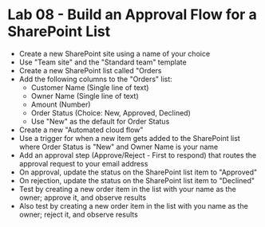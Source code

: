 # Lab 08 - Build an Approval Flow for a SharePoint List

- Create a new SharePoint site using a name of your choice
- Use "Team site" and the "Standard team" template
- Create a new SharePoint list called "Orders
- Add the following columns to the "Orders" list:
  - Customer Name (Single line of text)
  - Owner Name (Single line of text)
  - Amount (Number)
  - Order Status (Choice: New, Approved, Declined)
  - Use "New" as the default for Order Status
- Create a new "Automated cloud flow"
- Use a trigger for when a new item gets added to the SharePoint list where Order Status is "New" and Owner Name is your name
- Add an approval step (Approve/Reject - First to respond) that routes the approval request to your email address
- On approval, update the status on the SharePoint list item to "Approved"
- On rejection, update the status on the SharePoint list item to "Declined"
- Test by creating a new order item in the list with your name as the owner; approve it, and observe results
- Also test by creating a new order item in the list with you name as the owner; reject it, and observe results
